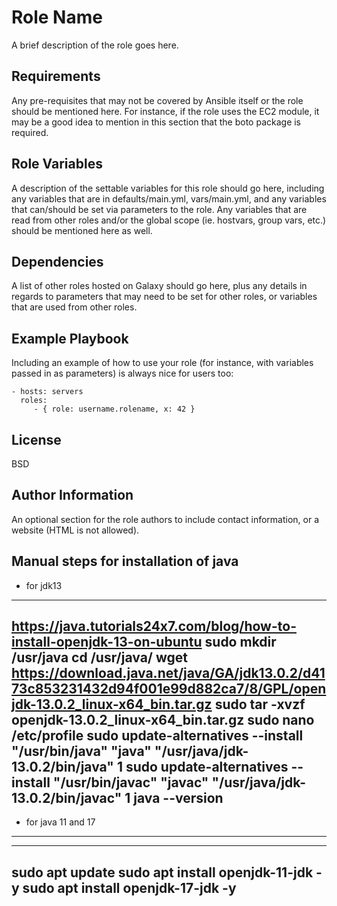 Role Name
=========

A brief description of the role goes here.

Requirements
------------

Any pre-requisites that may not be covered by Ansible itself or the role should be mentioned here. For instance, if the role uses the EC2 module, it may be a good idea to mention in this section that the boto package is required.

Role Variables
--------------

A description of the settable variables for this role should go here, including any variables that are in defaults/main.yml, vars/main.yml, and any variables that can/should be set via parameters to the role. Any variables that are read from other roles and/or the global scope (ie. hostvars, group vars, etc.) should be mentioned here as well.

Dependencies
------------

A list of other roles hosted on Galaxy should go here, plus any details in regards to parameters that may need to be set for other roles, or variables that are used from other roles.

Example Playbook
----------------

Including an example of how to use your role (for instance, with variables passed in as parameters) is always nice for users too:

    - hosts: servers
      roles:
         - { role: username.rolename, x: 42 }

License
-------

BSD

Author Information
------------------

An optional section for the role authors to include contact information, or a website (HTML is not allowed).



Manual steps for installation of java
----------------------------------------------------
* for jdk13

---
   https://java.tutorials24x7.com/blog/how-to-install-openjdk-13-on-ubuntu
   sudo mkdir /usr/java
   cd /usr/java/
   wget https://download.java.net/java/GA/jdk13.0.2/d4173c853231432d94f001e99d882ca7/8/GPL/openjdk-13.0.2_linux-x64_bin.tar.gz
   sudo tar -xvzf openjdk-13.0.2_linux-x64_bin.tar.gz
   sudo nano /etc/profile
   sudo update-alternatives --install "/usr/bin/java" "java" "/usr/java/jdk-13.0.2/bin/java" 1
   sudo update-alternatives --install "/usr/bin/javac" "javac" "/usr/java/jdk-13.0.2/bin/javac" 1
  java --version
---

* for java 11 and 17
--------------------

---
sudo apt update
sudo apt install openjdk-11-jdk -y
sudo apt install openjdk-17-jdk -y
---
